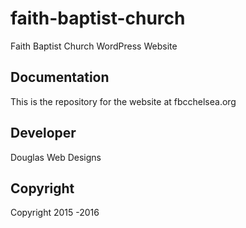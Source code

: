 # faith-baptist-church
Faith Baptist Church WordPress Website

## Documentation
This is the repository for the website at fbcchelsea.org

## Developer 
Douglas Web Designs

## Copyright
Copyright 2015 -2016

